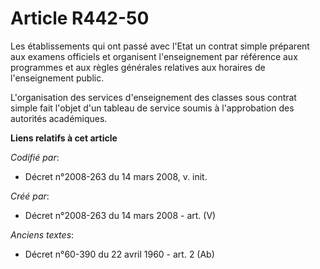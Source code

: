 # Article R442-50

Les établissements qui ont passé avec l'Etat un contrat simple préparent aux examens officiels et organisent l'enseignement
par référence aux programmes et aux règles générales relatives aux horaires de l'enseignement public.

L'organisation des services d'enseignement des classes sous contrat simple fait l'objet d'un tableau de service soumis à
l'approbation des autorités académiques.

**Liens relatifs à cet article**

_Codifié par_:

  - Décret n°2008-263 du 14 mars 2008, v. init.

_Créé par_:

  - Décret n°2008-263 du 14 mars 2008 - art. (V)

_Anciens textes_:

  - Décret n°60-390 du 22 avril 1960 - art. 2 (Ab)
